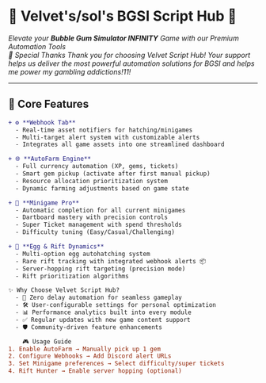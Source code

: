 # 🖤 **Velvet's/sol's BGSI Script Hub** 🌌  
*Elevate your **Bubble Gum Simulator INFINITY** Game with our Premium Automation Tools*  
*🙏 Special Thanks
Thank you for choosing Velvet Script Hub!
Your support helps us deliver the most powerful automation solutions for BGSI and helps me power my gambling addictions!11!*

---

## **🚀 Core Features**  
```diff
+ ⚙️ **Webhook Tab**
  - Real-time asset notifiers for hatching/minigames
  - Multi-target alert system with customizable alerts
  - Integrates all game assets into one streamlined dashboard

+ 🌐 **AutoFarm Engine**  
  - Full currency automation (XP, gems, tickets)
  - Smart gem pickup (activate after first manual pickup)
  - Resource allocation prioritization system
  - Dynamic farming adjustments based on game state

+ 🎯 **Minigame Pro**  
  - Automatic completion for all current minigames
  - Dartboard mastery with precision controls
  - Super Ticket management with spend thresholds
  - Difficulty tuning (Easy/Casual/Challenging)

+ 🥚 **Egg & Rift Dynamics**  
  - Multi-option egg autohatching system
  - Rare rift tracking with integrated webhook alerts 📦
  - Server-hopping rift targeting (precision mode)
  - Rift prioritization algorithms

✨ Why Choose Velvet Script Hub?
  - 🚀 Zero delay automation for seamless gameplay
  - 🛠️ User-configurable settings for personal optimization
  - 📊 Performance analytics built into every module
  - ✅ Regular updates with new game content support
  - 🛡️ Community-driven feature enhancements

    🎮 Usage Guide
1. Enable AutoFarm → Manually pick up 1 gem
2. Configure Webhooks → Add Discord alert URLs
3. Set Minigame preferences → Select difficulty/super tickets
4. Rift Hunter → Enable server hopping (optional)
